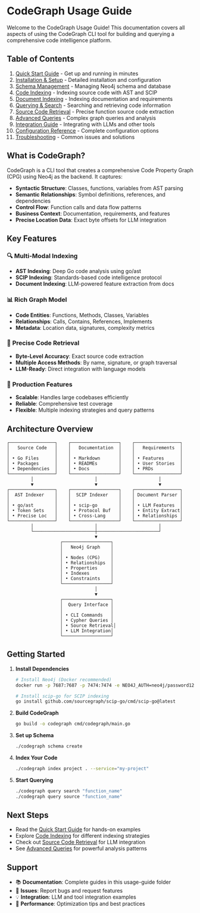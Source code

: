 # CodeGraph Usage Guide

Welcome to the CodeGraph Usage Guide! This documentation covers all aspects of using the CodeGraph CLI tool for building and querying a comprehensive code intelligence platform.

## Table of Contents

1. [Quick Start Guide](./01-quick-start.md) - Get up and running in minutes
2. [Installation & Setup](./02-installation-setup.md) - Detailed installation and configuration
3. [Schema Management](./03-schema-management.md) - Managing Neo4j schema and database
4. [Code Indexing](./04-code-indexing.md) - Indexing source code with AST and SCIP
5. [Document Indexing](./05-document-indexing.md) - Indexing documentation and requirements
6. [Querying & Search](./06-querying-search.md) - Searching and retrieving code information
7. [Source Code Retrieval](./07-source-code-retrieval.md) - Precise function source code extraction
8. [Advanced Queries](./08-advanced-queries.md) - Complex graph queries and analysis
9. [Integration Guide](./09-integration-guide.md) - Integrating with LLMs and other tools
10. [Configuration Reference](./10-configuration-reference.md) - Complete configuration options
11. [Troubleshooting](./11-troubleshooting.md) - Common issues and solutions

## What is CodeGraph?

CodeGraph is a CLI tool that creates a comprehensive Code Property Graph (CPG) using Neo4j as the backend. It captures:

- **Syntactic Structure**: Classes, functions, variables from AST parsing
- **Semantic Relationships**: Symbol definitions, references, and dependencies
- **Control Flow**: Function calls and data flow patterns
- **Business Context**: Documentation, requirements, and features
- **Precise Location Data**: Exact byte offsets for LLM integration

## Key Features

### 🔍 **Multi-Modal Indexing**
- **AST Indexing**: Deep Go code analysis using go/ast
- **SCIP Indexing**: Standards-based code intelligence protocol
- **Document Indexing**: LLM-powered feature extraction from docs

### 📊 **Rich Graph Model**
- **Code Entities**: Functions, Methods, Classes, Variables
- **Relationships**: Calls, Contains, References, Implements
- **Metadata**: Location data, signatures, complexity metrics

### 🎯 **Precise Code Retrieval**
- **Byte-Level Accuracy**: Exact source code extraction
- **Multiple Access Methods**: By name, signature, or graph traversal
- **LLM-Ready**: Direct integration with language models

### 🚀 **Production Features**
- **Scalable**: Handles large codebases efficiently
- **Reliable**: Comprehensive test coverage
- **Flexible**: Multiple indexing strategies and query patterns

## Architecture Overview

```
┌─────────────────┐    ┌──────────────────┐    ┌─────────────────┐
│   Source Code   │    │   Documentation  │    │   Requirements  │
│                 │    │                  │    │                 │
│ • Go Files      │    │ • Markdown       │    │ • Features      │
│ • Packages      │    │ • READMEs        │    │ • User Stories  │
│ • Dependencies  │    │ • Docs           │    │ • PRDs          │
└─────────────────┘    └──────────────────┘    └─────────────────┘
         │                       │                       │
         ▼                       ▼                       ▼
┌─────────────────┐    ┌──────────────────┐    ┌─────────────────┐
│  AST Indexer    │    │  SCIP Indexer    │    │ Document Parser │
│                 │    │                  │    │                 │
│ • go/ast        │    │ • scip-go        │    │ • LLM Features  │
│ • Token Sets    │    │ • Protocol Buf   │    │ • Entity Extract│
│ • Precise Loc   │    │ • Cross-Lang     │    │ • Relationships │
└─────────────────┘    └──────────────────┘    └─────────────────┘
         │                       │                       │
         └───────────────────────┼───────────────────────┘
                                 ▼
                    ┌──────────────────┐
                    │   Neo4j Graph    │
                    │                  │
                    │ • Nodes (CPG)    │
                    │ • Relationships  │
                    │ • Properties     │
                    │ • Indexes        │
                    │ • Constraints    │
                    └──────────────────┘
                                 │
                                 ▼
                    ┌──────────────────┐
                    │  Query Interface │
                    │                  │
                    │ • CLI Commands   │
                    │ • Cypher Queries │
                    │ • Source Retrieval│
                    │ • LLM Integration│
                    └──────────────────┘
```

## Getting Started

1. **Install Dependencies**
   ```bash
   # Install Neo4j (Docker recommended)
   docker run -p 7687:7687 -p 7474:7474 -e NEO4J_AUTH=neo4j/password123 neo4j:latest
   
   # Install scip-go for SCIP indexing
   go install github.com/sourcegraph/scip-go/cmd/scip-go@latest
   ```

2. **Build CodeGraph**
   ```bash
   go build -o codegraph cmd/codegraph/main.go
   ```

3. **Set up Schema**
   ```bash
   ./codegraph schema create
   ```

4. **Index Your Code**
   ```bash
   ./codegraph index project . --service="my-project"
   ```

5. **Start Querying**
   ```bash
   ./codegraph query search "function_name"
   ./codegraph query source "function_name"
   ```

## Next Steps

- Read the [Quick Start Guide](./01-quick-start.md) for hands-on examples
- Explore [Code Indexing](./04-code-indexing.md) for different indexing strategies  
- Check out [Source Code Retrieval](./07-source-code-retrieval.md) for LLM integration
- See [Advanced Queries](./08-advanced-queries.md) for powerful analysis patterns

## Support

- 📚 **Documentation**: Complete guides in this usage-guide folder
- 🐛 **Issues**: Report bugs and request features
- 💡 **Integration**: LLM and tool integration examples
- 🚀 **Performance**: Optimization tips and best practices